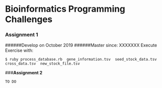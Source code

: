 Bioinformatics Programming Challenges
=====
### **Assignment 1**
######Develop on October 2019
######Master since: XXXXXXX
Execute Exercise with:
```
$ ruby process_database.rb  gene_information.tsv  seed_stock_data.tsv  cross_data.tsv  new_stock_file.tsv
```


###**Assignment 2**
```
TO DO
```
